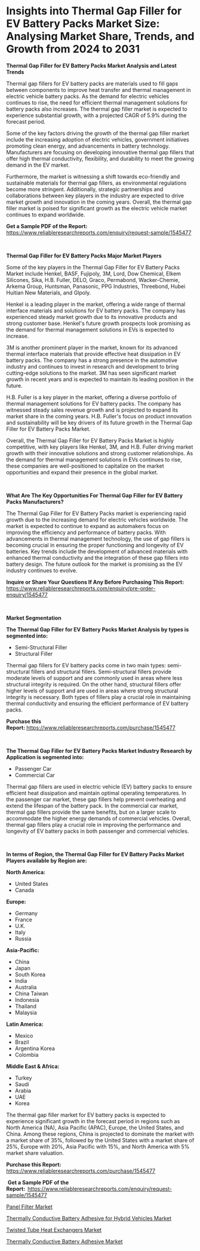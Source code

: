 <p><h1>Insights into Thermal Gap Filler for EV Battery Packs Market Size: Analysing Market Share, Trends, and Growth from 2024 to 2031</h1></p><p><strong>Thermal Gap Filler for EV Battery Packs Market Analysis and Latest Trends</strong></p>
<p><p>Thermal gap fillers for EV battery packs are materials used to fill gaps between components to improve heat transfer and thermal management in electric vehicle battery packs. As the demand for electric vehicles continues to rise, the need for efficient thermal management solutions for battery packs also increases. The thermal gap filler market is expected to experience substantial growth, with a projected CAGR of 5.9% during the forecast period.</p><p>Some of the key factors driving the growth of the thermal gap filler market include the increasing adoption of electric vehicles, government initiatives promoting clean energy, and advancements in battery technology. Manufacturers are focusing on developing innovative thermal gap fillers that offer high thermal conductivity, flexibility, and durability to meet the growing demand in the EV market.</p><p>Furthermore, the market is witnessing a shift towards eco-friendly and sustainable materials for thermal gap fillers, as environmental regulations become more stringent. Additionally, strategic partnerships and collaborations between key players in the industry are expected to drive market growth and innovation in the coming years. Overall, the thermal gap filler market is poised for significant growth as the electric vehicle market continues to expand worldwide.</p></p>
<p><strong>Get a Sample PDF of the Report:&nbsp;</strong> <a href="https://www.reliableresearchreports.com/enquiry/request-sample/1545477">https://www.reliableresearchreports.com/enquiry/request-sample/1545477</a></p>
<p>&nbsp;</p>
<p><strong>Thermal Gap Filler for EV Battery Packs Major Market Players</strong></p>
<p><p>Some of the key players in the Thermal Gap Filler for EV Battery Packs Market include Henkel, BASF, Fujipoly, 3M, Lord, Dow Chemical, Elkem Silicones, Sika, H.B. Fuller, DELO, Graco, Permabond, Wacker-Chemie, Arkema Group, Huntsman, Panasonic, PPG Industries, Threebond, Hubei Huitian New Materials, and Glpoly.</p><p>Henkel is a leading player in the market, offering a wide range of thermal interface materials and solutions for EV battery packs. The company has experienced steady market growth due to its innovative products and strong customer base. Henkel's future growth prospects look promising as the demand for thermal management solutions in EVs is expected to increase.</p><p>3M is another prominent player in the market, known for its advanced thermal interface materials that provide effective heat dissipation in EV battery packs. The company has a strong presence in the automotive industry and continues to invest in research and development to bring cutting-edge solutions to the market. 3M has seen significant market growth in recent years and is expected to maintain its leading position in the future.</p><p>H.B. Fuller is a key player in the market, offering a diverse portfolio of thermal management solutions for EV battery packs. The company has witnessed steady sales revenue growth and is projected to expand its market share in the coming years. H.B. Fuller's focus on product innovation and sustainability will be key drivers of its future growth in the Thermal Gap Filler for EV Battery Packs Market.</p><p>Overall, the Thermal Gap Filler for EV Battery Packs Market is highly competitive, with key players like Henkel, 3M, and H.B. Fuller driving market growth with their innovative solutions and strong customer relationships. As the demand for thermal management solutions in EVs continues to rise, these companies are well-positioned to capitalize on the market opportunities and expand their presence in the global market.</p></p>
<p>&nbsp;</p>
<p><strong>What Are The Key Opportunities For Thermal Gap Filler for EV Battery Packs Manufacturers?</strong></p>
<p><p>The Thermal Gap Filler for EV Battery Packs market is experiencing rapid growth due to the increasing demand for electric vehicles worldwide. The market is expected to continue to expand as automakers focus on improving the efficiency and performance of battery packs. With advancements in thermal management technology, the use of gap fillers is becoming crucial in ensuring the proper functioning and longevity of EV batteries. Key trends include the development of advanced materials with enhanced thermal conductivity and the integration of these gap fillers into battery design. The future outlook for the market is promising as the EV industry continues to evolve.</p></p>
<p><strong>Inquire or Share Your Questions If Any Before Purchasing This Report:</strong> <a href="https://www.reliableresearchreports.com/enquiry/pre-order-enquiry/1545477">https://www.reliableresearchreports.com/enquiry/pre-order-enquiry/1545477</a></p>
<p>&nbsp;</p>
<p><strong>Market Segmentation</strong></p>
<p><strong>The Thermal Gap Filler for EV Battery Packs Market Analysis by types is segmented into:</strong></p>
<p><ul><li>Semi-Structural Filler</li><li>Structural Filler</li></ul></p>
<p><p>Thermal gap fillers for EV battery packs come in two main types: semi-structural fillers and structural fillers. Semi-structural fillers provide moderate levels of support and are commonly used in areas where less structural integrity is required. On the other hand, structural fillers offer higher levels of support and are used in areas where strong structural integrity is necessary. Both types of fillers play a crucial role in maintaining thermal conductivity and ensuring the efficient performance of EV battery packs.</p></p>
<p><strong>Purchase this Report:&nbsp;</strong><a href="https://www.reliableresearchreports.com/purchase/1545477">https://www.reliableresearchreports.com/purchase/1545477</a></p>
<p>&nbsp;</p>
<p><strong>The Thermal Gap Filler for EV Battery Packs Market Industry Research by Application is segmented into:</strong></p>
<p><ul><li>Passenger Car</li><li>Commercial Car</li></ul></p>
<p><p>Thermal gap fillers are used in electric vehicle (EV) battery packs to ensure efficient heat dissipation and maintain optimal operating temperatures. In the passenger car market, these gap fillers help prevent overheating and extend the lifespan of the battery pack. In the commercial car market, thermal gap fillers provide the same benefits, but on a larger scale to accommodate the higher energy demands of commercial vehicles. Overall, thermal gap fillers play a crucial role in improving the performance and longevity of EV battery packs in both passenger and commercial vehicles.</p></p>
<p>&nbsp;</p>
<p><strong>In terms of Region, the Thermal Gap Filler for EV Battery Packs Market Players available by Region are:</strong></p>
<p>
    <p> <strong> North America: </strong>
        <ul>
            <li>United States</li>
            <li>Canada</li>
        </ul>
        </p> 
    <p> <strong> Europe: </strong>
        <ul>
            <li>Germany</li>
            <li>France</li>
            <li>U.K.</li>
            <li>Italy</li>
            <li>Russia</li>
        </ul>
        </p> 
    <p> <strong> Asia-Pacific: </strong>
        <ul>
            <li>China</li>
            <li>Japan</li>
            <li>South Korea</li>
            <li>India</li>
            <li>Australia</li>
            <li>China Taiwan</li>
            <li>Indonesia</li>
            <li>Thailand</li>
            <li>Malaysia</li>
        </ul>
        </p> 
    <p> <strong> Latin America: </strong>
        <ul>
            <li>Mexico</li>
            <li>Brazil</li>
            <li>Argentina Korea</li>
            <li>Colombia</li>
        </ul>
        </p> 
    <p> <strong> Middle East & Africa: </strong>
        <ul>
            <li>Turkey</li>
            <li>Saudi</li>
            <li>Arabia</li>
            <li>UAE</li>
            <li>Korea</li>
        </ul>
    </p>
    </p>
<p><p>The thermal gap filler market for EV battery packs is expected to experience significant growth in the forecast period in regions such as North America (NA), Asia Pacific (APAC), Europe, the United States, and China. Among these regions, China is projected to dominate the market with a market share of 35%, followed by the United States with a market share of 25%, Europe with 20%, Asia Pacific with 15%, and North America with 5% market share valuation.</p></p>
<p><strong>Purchase this Report: </strong><a href="https://www.reliableresearchreports.com/purchase/1545477">https://www.reliableresearchreports.com/purchase/1545477</a></p>
<p>&nbsp;<strong>Get a Sample PDF of the Report:&nbsp;&nbsp;</strong><a href="https://www.reliableresearchreports.com/enquiry/request-sample/1545477">https://www.reliableresearchreports.com/enquiry/request-sample/1545477</a></p>
<p><strong></strong></p>
<p><p><a href="https://issuu.com/reportprime-2/docs/panel-filter-market-size-2030.pptx">Panel Filter Market</a></p><p><a href="https://github.com/gamblestampleyjenny50m5sl6/Market-Research-Report-List-1/blob/main/thermally-conductive-battery-adhesive-for-hybrid-vehicles-market.md">Thermally Conductive Battery Adhesive for Hybrid Vehicles Market</a></p><p><a href="https://issuu.com/reportprime-2/docs/twisted-tube-heat-exchangers-market-size-2030.pptx">Twisted Tube Heat Exchangers Market</a></p><p><a href="https://github.com/wwwkeltoum/Market-Research-Report-List-2/blob/main/thermally-conductive-battery-adhesive-market.md">Thermally Conductive Battery Adhesive Market</a></p></p>